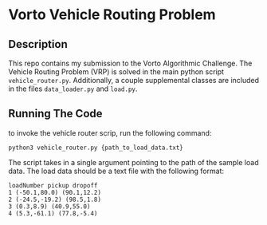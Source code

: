 # Vorto Vehicle Routing Problem

## Description

This repo contains my submission to the Vorto Algorithmic Challenge. The Vehicle Routing Problem (VRP) is solved in the main python script `vehicle_router.py`. Additionally, a couple supplemental classes are included in the files `data_loader.py` and `load.py`.

## Running The Code

to invoke the vehicle router scrip, run the following command:

```python3 vehicle_router.py {path_to_load_data.txt}```

The script takes in a single argument pointing to the path of the sample load data. The load data should be a text file with the following format:

```
loadNumber pickup dropoff
1 (-50.1,80.0) (90.1,12.2)
2 (-24.5,-19.2) (98.5,1.8)
3 (0.3,8.9) (40.9,55.0)
4 (5.3,-61.1) (77.8,-5.4)

```